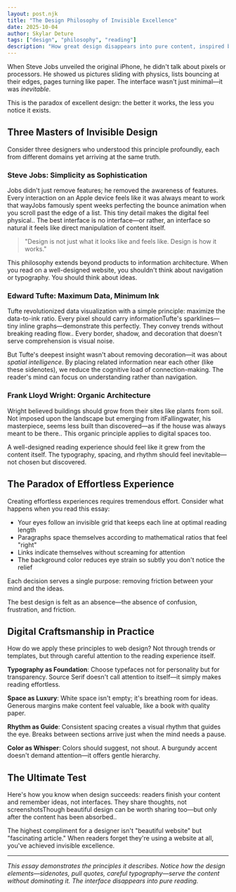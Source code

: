 ```yaml
---
layout: post.njk
title: "The Design Philosophy of Invisible Excellence"
date: 2025-10-04
author: Skylar Deture
tags: ["design", "philosophy", "reading"]
description: "How great design disappears into pure content, inspired by Jobs, Tufte, and Wright"
---
```


When Steve Jobs unveiled the original iPhone, he didn't talk about pixels or processors. He showed us pictures sliding with physics, lists bouncing at their edges, pages turning like paper. The interface wasn't just minimal—it was *inevitable*.

This is the paradox of excellent design: the better it works, the less you notice it exists.

## Three Masters of Invisible Design

Consider three designers who understood this principle profoundly, each from different domains yet arriving at the same truth.

### Steve Jobs: Simplicity as Sophistication

Jobs didn't just remove features; he removed the awareness of features. Every interaction on an Apple device feels like it was always meant to work that way<span class="sidenote-number"></span><span class="sidenote">Jobs famously spent weeks perfecting the bounce animation when you scroll past the edge of a list. This tiny detail makes the digital feel physical.</span>. The best interface is no interface—or rather, an interface so natural it feels like direct manipulation of content itself.

> "Design is not just what it looks like and feels like. Design is how it works."

This philosophy extends beyond products to information architecture. When you read on a well-designed website, you shouldn't think about navigation or typography. You should think about ideas.

### Edward Tufte: Maximum Data, Minimum Ink

Tufte revolutionized data visualization with a simple principle: maximize the data-to-ink ratio. Every pixel should carry information<span class="sidenote-number"></span><span class="sidenote">Tufte's sparklines—tiny inline graphs—demonstrate this perfectly. They convey trends without breaking reading flow.</span>. Every border, shadow, and decoration that doesn't serve comprehension is visual noise.

But Tufte's deepest insight wasn't about removing decoration—it was about *spatial intelligence*. By placing related information near each other (like these sidenotes), we reduce the cognitive load of connection-making. The reader's mind can focus on understanding rather than navigation.

### Frank Lloyd Wright: Organic Architecture

Wright believed buildings should grow from their sites like plants from soil. Not imposed upon the landscape but emerging from it<span class="sidenote-number"></span><span class="sidenote">Fallingwater, his masterpiece, seems less built than discovered—as if the house was always meant to be there.</span>. This organic principle applies to digital spaces too.

A well-designed reading experience should feel like it grew from the content itself. The typography, spacing, and rhythm should feel inevitable—not chosen but discovered.

## The Paradox of Effortless Experience

Creating effortless experiences requires tremendous effort. Consider what happens when you read this essay:

- Your eyes follow an invisible grid that keeps each line at optimal reading length
- Paragraphs space themselves according to mathematical ratios that feel "right"
- Links indicate themselves without screaming for attention
- The background color reduces eye strain so subtly you don't notice the relief

Each decision serves a single purpose: removing friction between your mind and the ideas.

<div class="pull-quote">
The best design is felt as an absence—the absence of confusion, frustration, and friction.
</div>

## Digital Craftsmanship in Practice

How do we apply these principles to web design? Not through trends or templates, but through careful attention to the reading experience itself.

**Typography as Foundation**: Choose typefaces not for personality but for transparency. Source Serif doesn't call attention to itself—it simply makes reading effortless.

**Space as Luxury**: White space isn't empty; it's breathing room for ideas. Generous margins make content feel valuable, like a book with quality paper.

**Rhythm as Guide**: Consistent spacing creates a visual rhythm that guides the eye. Breaks between sections arrive just when the mind needs a pause.

**Color as Whisper**: Colors should suggest, not shout. A burgundy accent doesn't demand attention—it offers gentle hierarchy.

## The Ultimate Test

Here's how you know when design succeeds: readers finish your content and remember ideas, not interfaces. They share thoughts, not screenshots<span class="sidenote-number"></span><span class="sidenote">Though beautiful design can be worth sharing too—but only after the content has been absorbed.</span>.

The highest compliment for a designer isn't "beautiful website" but "fascinating article." When readers forget they're using a website at all, you've achieved invisible excellence.

---

*This essay demonstrates the principles it describes. Notice how the design elements—sidenotes, pull quotes, careful typography—serve the content without dominating it. The interface disappears into pure reading.*